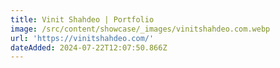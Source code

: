 ```yaml
---
title: Vinit Shahdeo | Portfolio
image: /src/content/showcase/_images/vinitshahdeo.com.webp
url: 'https://vinitshahdeo.com/'
dateAdded: 2024-07-22T12:07:50.866Z
---
```


